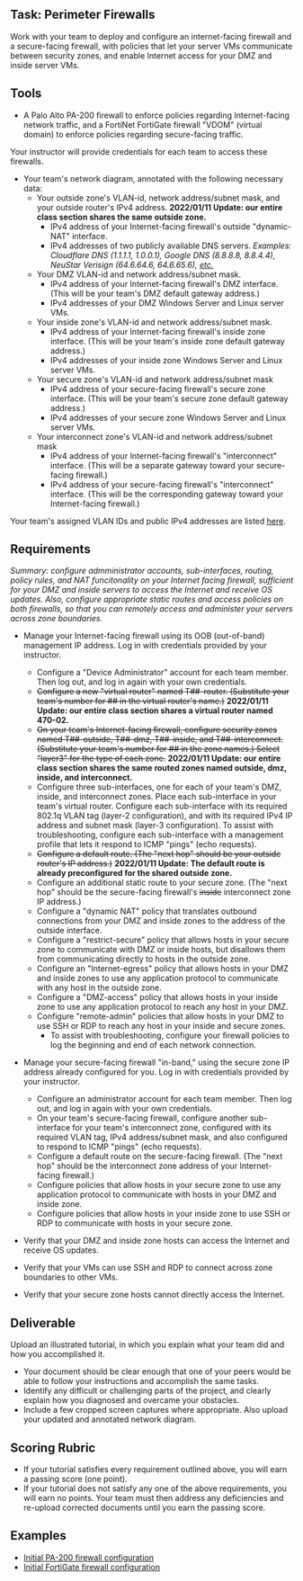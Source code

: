 ## Task: Perimeter Firewalls
Work with your team to deploy and configure an internet-facing firewall and a secure-facing firewall,
with policies that let your server VMs communicate between security zones,
and enable Internet access for your DMZ and inside server VMs.

## Tools
- A Palo Alto PA-200 firewall to enforce policies regarding Internet-facing network traffic,
and a FortiNet FortiGate firewall "VDOM" (virtual domain) to enforce policies regarding secure-facing traffic.

Your instructor will provide credentials for each team to access these firewalls.

- Your team's network diagram, annotated with the following necessary data:
  - Your outside zone's
VLAN-id, network address/subnet mask, and your outside router's IPv4 address.
**2022/01/11 Update: our entire class section shares the same outside zone.**
    - IPv4 address of your Internet-facing firewall's outside "dynamic-NAT" interface.
    - IPv4 addresses of two publicly available DNS servers.
*Examples: Cloudflare DNS (1.1.1.1, 1.0.0.1), Google DNS (8.8.8.8, 8.8.4.4), NeuStar Verisign (64.6.64.6, 64.6.65.6),
<a href="https://www.allconnect.com/blog/best-free-dns-servers" target="_blank" ref="noopener">etc.</a>*
  - Your DMZ VLAN-id and network address/subnet mask.
    - IPv4 address of your Internet-facing firewall's DMZ interface. (This will be your team's DMZ default gateway address.)
    - IPv4 addresses of your DMZ Windows Server and Linux server VMs.
  - Your inside zone's VLAN-id and network address/subnet mask.
    - IPv4 address of your Internet-facing firewall's inside zone interface. (This will be your team's inside zone default gateway address.)
    - IPv4 addresses of your inside zone Windows Server and Linux server VMs.
  - Your secure zone's VLAN-id and network address/subnet mask
    - IPv4 address of your secure-facing firewall's secure zone interface. (This will be your team's secure zone default gateway address.)
    - IPv4 addresses of your secure zone Windows Server and Linux server VMs.
  - Your interconnect zone's VLAN-id and network address/subnet mask
    - IPv4 address of your Internet-facing firewall's "interconnect" interface. (This will be a separate gateway toward your secure-facing firewall.)
    - IPv4 address of your secure-facing firewall's "interconnect" interface. (This will be the corresponding gateway toward your Internet-facing firewall.)

Your team's assigned VLAN IDs and public IPv4 addresses are listed
<a href="https://byui-cit.atlassian.net/wiki/spaces/CDI/pages/28049411" target="_blank" ref="noopener">here</a>.

## Requirements
*Summary: configure admministrator accounts, sub-interfaces, routing, policy rules, and NAT funcitonality on your Internet facing firewall,
sufficient for your DMZ and inside servers to access the Internet and receive OS updates.
Also, configure appropriate static routes and access policies on both firewalls,
so that you can remotely access and administer your servers across zone boundaries.*

- Manage your Internet-facing firewall using its OOB (out-of-band) management IP address. Log in with credentials provided by your instructor.
  - Configure a "Device Administrator" account for each team member. Then log out, and log in again with your own credentials.
  - ~~Configure a new "virtual router" named T##-router. (Substitute your team's number for ## in the virtual router's name.)~~
**2022/01/11 Update: our entire class section shares a virtual router named 470-02.**
  - ~~On your team's Internet-facing firewall, configure security zones named T##-outside, T##-dmz, T##-inside, and T##-interconnect.
(Substitute your team's number for ## in the zone names.) Select "layer3" for the type of each zone.~~
**2022/01/11 Update: our entire class section shares the same routed zones named outside, dmz, inside, and interconnect.**
  - Configure three sub-interfaces, one for each of your team's DMZ, inside, and interconnect zones.
Place each sub-interface in your team's virtual router.
Configure each sub-interface with its required 802.1q VLAN tag (layer-2 configuration),
and with its required IPv4 IP address and subnet mask (layer-3 configuration).
To assist with troubleshooting, configure each sub-interface with a management profile that lets it respond to ICMP "pings" (echo requests).
  - ~~Configure a default route. (The "next hop" should be your outside router's IP address.)~~
**2022/01/11 Update: The default route is already preconfigured for the shared outside zone.**
  - Configure an additional static route to your secure zone. (The "next hop" should be the secure-facing firewall's ~~inside~~ interconnect zone IP address.)
  - Configure a "dynamic NAT" policy that translates outbound connections from your DMZ and inside zones
to the address of the outside interface.
  - Configure a "restrict-secure" policy that allows hosts in your secure zone to communicate with DMZ or inside hosts,
but disallows them from communicating directly to hosts in the outside zone.
  - Configure an "Internet-egress" policy that allows hosts in your DMZ and inside zones to use any application protocol
to communicate with any host in the outside zone.
  - Configure a "DMZ-access" policy that allows hosts in your inside zone to use any application protocol to reach any host in your DMZ.
  - Configure "remote-admin" policies that allow hosts in your DMZ to use SSH or RDP to reach any host in your inside and secure zones.
    - To assist with troubleshooting, configure your firewall policies to log the beginning and end of each network connection.

- Manage your secure-facing firewall "in-band," using the secure zone IP address already configured for you.
Log in with credentials provided by your instructor.
  - Configure an administrator account for each team member. Then log out, and log in again with your own credentials.
  - On your team's secure-facing firewall, configure another sub-interface for your team's interconnect zone,
configured with its required VLAN tag, IPv4 address/subnet mask, and also configured to respond to ICMP "pings" (echo requests).
  - Configure a default route on the secure-facing firewall. (The "next hop" should be the interconnect zone address of your Internet-facing firewall.)
  - Configure policies that allow hosts in your secure zone to use any application protocol to communicate with hosts in your DMZ and inside zone.
  - Configure policies that allow hosts in your inside zone to use SSH or RDP to communicate with hosts in your secure zone.
- Verify that your DMZ and inside zone hosts can access the Internet and receive OS updates.
- Verify that your VMs can use SSH and RDP to connect across zone boundaries to other VMs.
- Verify that your secure zone hosts cannot directly access the Internet.

## Deliverable
Upload an illustrated tutorial, in which you explain what your team did and how you accomplished it.
- Your document should be clear enough that one of your peers would be able to follow your instructions and accomplish the same tasks.
- Identify any difficult or challenging parts of the project, and clearly explain how you diagnosed and overcame your obstacles.
- Include a few cropped screen captures where appropriate.
Also upload your updated and annotated network diagram.

## Scoring Rubric
- If your tutorial satisfies every requirement outlined above, you will earn a passing score (one point).
- If your tutorial does not satisfy any one of the above requirements, you will earn no points.
Your team must then address any deficiencies and re-upload corrected documents until you earn the passing score.

## Examples
- <a href="https://byui-cit.atlassian.net/wiki/spaces/CDI/pages/30539777" target="_blank" ref="noopener">Initial PA-200 firewall configuration</a>
- <a href="https://byui-cit.atlassian.net/wiki/spaces/CDI/pages/34799701" target="_blank" ref="noopener">Initial FortiGate firewall configuration</a>
